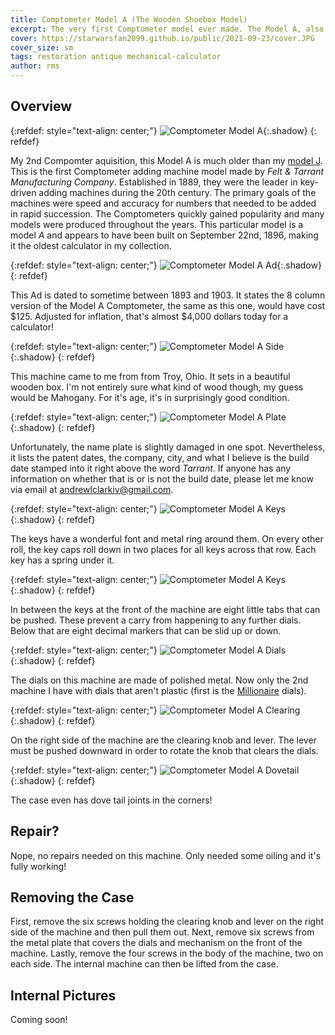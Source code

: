 ```yaml
---
title: Comptometer Model A (The Wooden Shoebox Model)
excerpt: The very first Comptometer model ever made. The Model A, also know as the "Shoebox" model, is set in a wooden case.
cover: https://starwarsfan2099.github.io/public/2021-09-23/cover.JPG
cover_size: sm
tags: restoration antique mechanical-calculator
author: rms
---
```


## Overview 

{:refdef: style="text-align: center;"}
![Comptometer Model A](https://starwarsfan2099.github.io/public/2021-09-23/main.JPG){:.shadow}
{: refdef}

My 2nd Compomter aquisition, this Model A is much older than my [model J](https://starwarsfan2099.github.io/2021/02/09/comptometer-model-j.html). This is the first Comptometer adding machine model made by *Felt & Tarrant Manufacturing Company*. Established in 1889, they were the leader in key-driven adding machines during the 20th century. The primary goals of the machines were speed and accuracy for numbers that needed to be added in rapid succession. The Comptometers quickly gained popularity and many models were produced throughout the years. This particular model is a model *A* and appears to have been built on September 22nd, 1896, making it the oldest calculator in my collection.

{:refdef: style="text-align: center;"}
![Comptometer Model A Ad](https://starwarsfan2099.github.io/public/2021-09-23/ad.jpg){:.shadow}
{: refdef}

This Ad is dated to sometime between 1893 and 1903. It states the 8 column version of the Model A Comptometer, the same as this one, would have cost $125. Adjusted for inflation, that's almost $4,000 dollars today for a calculator!

{:refdef: style="text-align: center;"}
![Comptometer Model A Side](https://starwarsfan2099.github.io/public/2021-09-23/side.JPG){:.shadow}
{: refdef}

This machine came to me from from Troy, Ohio. It sets in a beautiful wooden box. I'm not entirely sure what kind of wood though, my guess would be Mahogany. For it's age, it's in surprisingly good condition. 

{:refdef: style="text-align: center;"}
![Comptometer Model A Plate](https://starwarsfan2099.github.io/public/2021-09-23/plate.JPG){:.shadow}
{: refdef}

Unfortunately, the name plate is slightly damaged in one spot. Nevertheless, it lists the patent dates, the company, city, and what I believe is the build date stamped into it right above the word *Tarrant*. If anyone has any information on whether that is or is not the build date, please let me know via email at [andrewlclarkiv@gmail.com](mailto:andrewlclarkiv@gmail.com). 

{:refdef: style="text-align: center;"}
![Comptometer Model A Keys](https://starwarsfan2099.github.io/public/2021-09-23/keys.JPG){:.shadow}
{: refdef}

The keys have a wonderful font and metal ring around them. On every other roll, the key caps roll down in two places for all keys across that row. Each key has a spring under it. 

{:refdef: style="text-align: center;"}
![Comptometer Model A Keys](https://starwarsfan2099.github.io/public/2021-09-23/front.JPG){:.shadow}
{: refdef}

In between the keys at the front of the machine are eight little tabs that can be pushed. These prevent a carry from happening to any further dials. Below that are eight decimal markers that can be slid up or down. 

{:refdef: style="text-align: center;"}
![Comptometer Model A Dials](https://starwarsfan2099.github.io/public/2021-09-23/dial.JPG){:.shadow}
{: refdef}

The dials on this machine are made of polished metal. Now only the 2nd machine I have with dials that aren't plastic (first is the [Millionaire](https://starwarsfan2099.github.io/2021/02/23/millionaire-calculator.html) dials). 

{:refdef: style="text-align: center;"}
![Comptometer Model A Clearing](https://starwarsfan2099.github.io/public/2021-09-23/clear.JPG){:.shadow}
{: refdef}

On the right side of the machine are the clearing knob and lever. The lever must be pushed downward in order to rotate the knob that clears the dials.

{:refdef: style="text-align: center;"}
![Comptometer Model A Dovetail](https://starwarsfan2099.github.io/public/2021-09-23/dove_tail.JPG){:.shadow}
{: refdef}

The case even has dove tail joints in the corners! 

## Repair?

Nope, no repairs needed on this machine. Only needed some oiling and it's fully working!

## Removing the Case

First, remove the six screws holding the clearing knob and lever on the right side of the machine and then pull them out. Next, remove six screws from the metal plate that covers the dials and mechanism on the front of the machine. Lastly, remove the four screws in the body of the machine, two on each side. The internal machine can then be lifted from the case. 

## Internal Pictures

Coming soon!